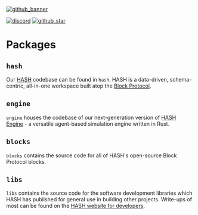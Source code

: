 [github_banner]: https://hash.dev/?utm_medium=organic&utm_source=github_readme_hash-repo_libs
[github_star]: https://github.com/hashintel/hash/tree/main/libs#
[discord]: https://hash.ai/discord?utm_medium=organic&utm_source=github_readme_hash-repo_libs

[![github_banner](https://hash.ai/cdn-cgi/imagedelivery/EipKtqu98OotgfhvKf6Eew/3e781f5b-193c-43c0-a48e-b19f4f68dc00/github)][github_banner]

[![discord](https://img.shields.io/discord/840573247803097118)][discord] [![github_star](https://img.shields.io/github/stars/hashintel/hash?label=Star%20on%20GitHub&style=social)][github_star]

# Packages

## `hash`

Our [HASH](https://hash.ai/platform/hash) codebase can be found in `hash`. HASH is a data-driven, schema-centric, all-in-one workspace built atop the [Block Protocol](https://blockprotocol.org/).

## `engine`

`engine` houses the codebase of our next-generation version of [HASH Engine](https://hash.ai/platform/engine) - a versatile agent-based simulation engine written in Rust.

## `blocks`

`blocks` contains the source code for all of HASH's open-source Block Protocol blocks.

## `libs`

`libs` contains the source code for the software development libraries which HASH has published for general use in building other projects. Write-ups of most can be found on the [HASH website for developers](https://hash.dev/).
